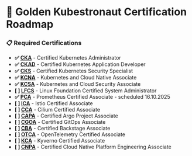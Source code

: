 # 🌟 Golden Kubestronaut Certification Roadmap
### 📋 **Required Certifications**

- **✅ [CKA](https://www.cncf.io/certification/cka/)** - Certified Kubernetes Administrator
- **✅ [CKAD](https://www.cncf.io/certification/ckad/)** - Certified Kubernetes Application Developer
- **✅ [CKS](https://www.cncf.io/certification/cks/)** - Certified Kubernetes Security Specialist
- **✅ [KCNA](https://www.cncf.io/certification/kcna/)** - Kubernetes and Cloud Native Associate
- **✅ [KCSA](https://www.cncf.io/certification/kcsa/)** - Kubernetes and Cloud Security Associate
- **[ ] [LFCS](https://training.linuxfoundation.org/certification/linux-foundation-certified-sysadmin-lfcs/)** - Linux Foundation Certified System Administrator
- **✅ [PCA](https://www.cncf.io/certification/pca/)** - Prometheus Certified Associate - scheduled 16.10.2025
- **[ ] [ICA](https://training.linuxfoundation.org/certification/istio-certified-associate-ica/)** - Istio Certified Associate
- **[ ] [CCA](https://training.linuxfoundation.org/certification/cilium-certified-associate-cca/)** - Cilium Certified Associate 
- **[ ] [CAPA](https://training.linuxfoundation.org/certification/certified-argo-project-associate-capa/)** - Certified Argo Project Associate
- **[ ] [CGOA](https://training.linuxfoundation.org/certification/certified-gitops-associate-cgoa/)** - Certified GitOps Associate 
- **[ ] [CBA](https://training.linuxfoundation.org/certification/certified-backstage-associate-cba/)** - Certified Backstage Associate
- **[ ] [OTCA](https://training.linuxfoundation.org/certification/opentelemetry-certified-associate-otca/)** - OpenTelemetry Certified Associate
- **[ ] [KCA](https://training.linuxfoundation.org/certification/kyverno-certified-associate-kca/)** - Kyverno Certified Associate 
- **[ ] [CNPA](https://training.linuxfoundation.org/certification/certified-cloud-native-platform-engineering-associate-cnpa/)** - Certified Cloud Native Platform Engineering Associate

